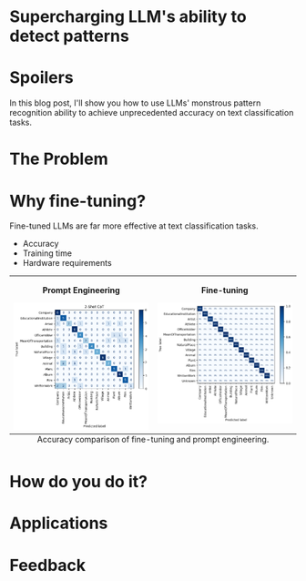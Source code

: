 Supercharging LLM's ability to detect patterns
==============================================

# Spoilers

In this blog post, I'll show you how to use LLMs' monstrous pattern recognition ability to achieve unprecedented accuracy on text classification tasks.

# The Problem



# Why fine-tuning?

Fine-tuned LLMs are far more effective at text classification tasks.

- Accuracy
- Training time
- Hardware requirements

<table width='100%'>
    <caption style="caption-side: bottom">Accuracy comparison of fine-tuning and prompt engineering.</caption>
    <td valign="top", width='50%'>
        <p align='center'><strong>Prompt Engineering</strong></p>
        <img src='images/2_shot_cot.png'>
    </td>
    <td valign="top", width='50%'>
        <p align='center'><strong>Fine-tuning</strong></p>
        <img src='images/fine_tuned.png'>
    </td>
</table>



# How do you do it?

# Applications

# Feedback